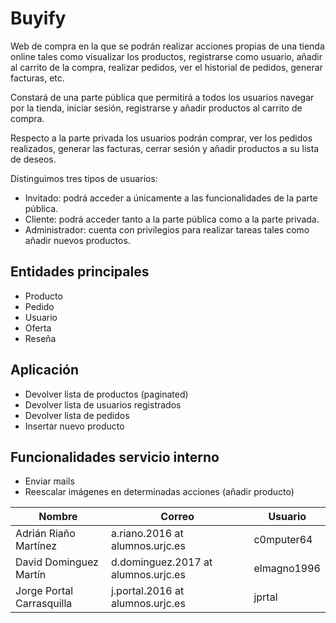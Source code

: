 # Buyify

Web de compra en la que se podrán realizar acciones propias de una tienda online tales como visualizar los productos, registrarse como usuario, añadir al carrito de la compra, realizar pedidos, ver el historial de pedidos, generar facturas, etc.

Constará de una parte pública que permitirá a todos los usuarios navegar por la tienda, iniciar sesión, registrarse y añadir productos al carrito de compra.

Respecto a la parte privada los usuarios podrán comprar, ver los pedidos realizados, generar las facturas, cerrar sesión y añadir productos a su lista de deseos.

Distinguimos tres tipos de usuarios:

* Invitado: podrá acceder a únicamente a las funcionalidades de la parte pública.
* Cliente: podrá acceder tanto a la parte pública como a la parte privada.
* Administrador: cuenta con privilegios para realizar tareas tales como añadir nuevos productos.

## Entidades principales
* Producto
* Pedido
* Usuario
* Oferta
* Reseña

## Aplicación
* Devolver lista de productos (paginated)
* Devolver lista de usuarios registrados
* Devolver lista de pedidos
* Insertar nuevo producto

## Funcionalidades servicio interno
* Enviar mails
* Reescalar imágenes en determinadas acciones (añadir producto)

Nombre | Correo | Usuario
------ | ------ | -------
Adrián Riaño Martínez | a.riano.2016 at alumnos.urjc.es | c0mputer64
David Dominguez Martín | d.dominguez.2017 at alumnos.urjc.es | elmagno1996
Jorge Portal Carrasquilla | j.portal.2016 at alumnos.urjc.es | jprtal

